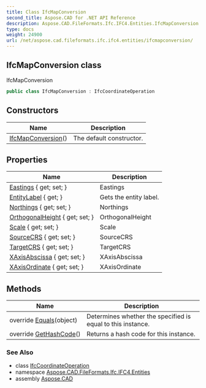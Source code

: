 ```yaml
---
title: Class IfcMapConversion
second_title: Aspose.CAD for .NET API Reference
description: Aspose.CAD.FileFormats.Ifc.IFC4.Entities.IfcMapConversion class. IfcMapConversion
type: docs
weight: 24900
url: /net/aspose.cad.fileformats.ifc.ifc4.entities/ifcmapconversion/
---
```

## IfcMapConversion class

IfcMapConversion

```csharp
public class IfcMapConversion : IfcCoordinateOperation
```

## Constructors

| Name | Description |
| --- | --- |
| [IfcMapConversion](ifcmapconversion/)() | The default constructor. |

## Properties

| Name | Description |
| --- | --- |
| [Eastings](../../aspose.cad.fileformats.ifc.ifc4.entities/ifcmapconversion/eastings/) { get; set; } | Eastings |
| [EntityLabel](../../aspose.cad.fileformats.ifc/ifcentity/entitylabel/) { get; } | Gets the entity label. |
| [Northings](../../aspose.cad.fileformats.ifc.ifc4.entities/ifcmapconversion/northings/) { get; set; } | Northings |
| [OrthogonalHeight](../../aspose.cad.fileformats.ifc.ifc4.entities/ifcmapconversion/orthogonalheight/) { get; set; } | OrthogonalHeight |
| [Scale](../../aspose.cad.fileformats.ifc.ifc4.entities/ifcmapconversion/scale/) { get; set; } | Scale |
| [SourceCRS](../../aspose.cad.fileformats.ifc.ifc4.entities/ifccoordinateoperation/sourcecrs/) { get; set; } | SourceCRS |
| [TargetCRS](../../aspose.cad.fileformats.ifc.ifc4.entities/ifccoordinateoperation/targetcrs/) { get; set; } | TargetCRS |
| [XAxisAbscissa](../../aspose.cad.fileformats.ifc.ifc4.entities/ifcmapconversion/xaxisabscissa/) { get; set; } | XAxisAbscissa |
| [XAxisOrdinate](../../aspose.cad.fileformats.ifc.ifc4.entities/ifcmapconversion/xaxisordinate/) { get; set; } | XAxisOrdinate |

## Methods

| Name | Description |
| --- | --- |
| override [Equals](../../aspose.cad.fileformats.ifc/ifcentity/equals/)(object) | Determines whether the specified is equal to this instance. |
| override [GetHashCode](../../aspose.cad.fileformats.ifc/ifcentity/gethashcode/)() | Returns a hash code for this instance. |

### See Also

* class [IfcCoordinateOperation](../ifccoordinateoperation/)
* namespace [Aspose.CAD.FileFormats.Ifc.IFC4.Entities](../../aspose.cad.fileformats.ifc.ifc4.entities/)
* assembly [Aspose.CAD](../../)


